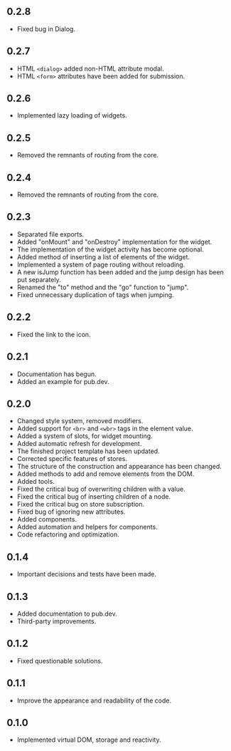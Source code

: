 ## 0.2.8

* Fixed bug in Dialog.

## 0.2.7

* HTML `<dialog>` added non-HTML attribute modal.
* HTML `<form>` attributes have been added for submission.

## 0.2.6

* Implemented lazy loading of widgets.

## 0.2.5

* Removed the remnants of routing from the core.

## 0.2.4

* Removed the remnants of routing from the core.

## 0.2.3

* Separated file exports.
* Added "onMount" and "onDestroy" implementation for the widget.
* The implementation of the widget activity has become optional.
* Added method of inserting a list of elements of the widget.
* Implemented a system of page routing without reloading.
* A new isJump function has been added and the jump design has been put separately.
* Renamed the "to" method and the "go" function to "jump".
* Fixed unnecessary duplication of tags when jumping.

## 0.2.2

* Fixed the link to the icon.

## 0.2.1

* Documentation has begun.
* Added an example for pub.dev.

## 0.2.0

* Changed style system, removed modifiers.
* Added support for `<br>` and `<wbr>` tags in the element value.
* Added a system of slots, for widget mounting.
* Added automatic refresh for development.
* The finished project template has been updated.
* Corrected specific features of stores.
* The structure of the construction and appearance has been changed.
* Added methods to add and remove elements from the DOM.
* Added tools.
* Fixed the critical bug of overwriting children with a value.
* Fixed the critical bug of inserting children of a node.
* Fixed the critical bug on store subscription.
* Fixed bug of ignoring new attributes.
* Added components.
* Added automation and helpers for components.
* Code refactoring and optimization.

## 0.1.4

* Important decisions and tests have been made.

## 0.1.3

* Added documentation to pub.dev.
* Third-party improvements.

## 0.1.2

* Fixed questionable solutions.

## 0.1.1

* Improve the appearance and readability of the code.

## 0.1.0

* Implemented virtual DOM, storage and reactivity.

